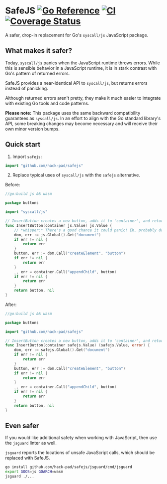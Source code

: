 # SafeJS  [![Go Reference](https://pkg.go.dev/badge/github.com/hack-pad/safejs.svg)](https://pkg.go.dev/github.com/hack-pad/safejs) [![CI](https://github.com/hack-pad/safejs/actions/workflows/ci.yml/badge.svg)](https://github.com/hack-pad/safejs/actions/workflows/ci.yml) [![Coverage Status](https://coveralls.io/repos/github/hack-pad/safejs/badge.svg?branch=main)](https://coveralls.io/github/hack-pad/safejs?branch=main)

A safer, drop-in replacement for Go's `syscall/js` JavaScript package.

## What makes it safer?

Today, `syscall/js` panics when the JavaScript runtime throws errors.
While this is sensible behavior in a JavaScript runtime, it is in stark contrast with Go's pattern of returned errors.

SafeJS provides a near-identical API to `syscall/js`, but returns errors instead of panicking.

Although returned errors aren't pretty, they make it much easier to integrate with existing Go tools and code patterns.

**Please note:** This package uses the same backward compatibility guarantees as `syscall/js`. In an effort to align with the Go standard library's API, some breaking changes may become necessary and will receive their own minor version bumps.

## Quick start

1. Import `safejs`:
```go
import "github.com/hack-pad/safejs"
```
2. Replace typical uses of `syscall/js` with the `safejs` alternative. 

Before:
```go
//go:build js && wasm

package buttons

import "syscall/js"

// InsertButton creates a new button, adds it to 'container', and returns it. Usually.
func InsertButton(container js.Value) js.Value {
    // *whisper:* There's a good chance it could panic! Eh, probably don't need to document it, right?
    dom, err := js.Global().Get("document")
    if err != nil {
        return err
    }
    button, err := dom.Call("createElement", "button")
    if err != nil {
        return err
    }
    _, err = container.Call("appendChild", button)
    if err != nil {
        return err
    }
    return button, nil
}
```

After:
```go
//go:build js && wasm

package buttons

import "github.com/hack-pad/safejs"

// InsertButton creates a new button, adds it to 'container', and returns it or an error.
func InsertButton(container safejs.Value) (safejs.Value, error) {
    dom, err := safejs.Global().Get("document")
    if err != nil {
        return err
    }
    button, err := dom.Call("createElement", "button")
    if err != nil {
        return err
    }
    _, err = container.Call("appendChild", button)
    if err != nil {
        return err
    }
    return button, nil
}
```

## Even safer

If you would like additional safety when working with JavaScript, then use the `jsguard` linter as well.

`jsguard` reports the locations of unsafe JavaScript calls, which should be replaced with SafeJS.

```bash
go install github.com/hack-pad/safejs/jsguard/cmd/jsguard
export GOOS=js GOARCH=wasm
jsguard ./...
```

